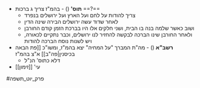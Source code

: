 * **תוס'** () - בהמ"ז צריך ג ברכות ==?==
	* צריך להודות על לחם ועל הארץ ועל ירושלים בנפרד
	* לאחר שדוד עשה ירושלים הבירה שינה הדין
	* ושוב כאשר שלמה בנה בו הבית, ושני חלקים אלו היו בברכת הזמן קודם החורבן
	* ולאחר החורבן שינו הברכה לבקשה להחזיר לנו ירושלים, וכבר נתקיים לכאורה, ויש לשנות נוסח הברכה להודות
* **רשב"א** () - מה"ת המברך "על המחיה" יצא בהמ"ז, ומשו"כ [[פת הבאה בכיסנין|פה"ב]] א"צ בהמ"ז
	* דלא כתוס' הנ"ל
* עי' [[זימון]]

#פרק_יוט_תשפה